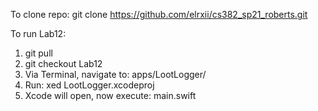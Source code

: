 To clone repo:  git clone https://github.com/elrxii/cs382_sp21_roberts.git 

To run Lab12: 
1. git pull
2. git checkout Lab12 
3. Via Terminal, navigate to: apps/LootLogger/ 
4. Run: xed LootLogger.xcodeproj 
5. Xcode will open, now execute: main.swift 

